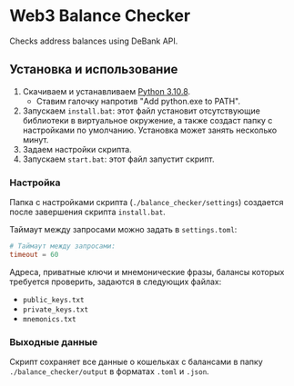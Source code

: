 # Web3 Balance Checker
Checks address balances using DeBank API.

## Установка и использование
1. Скачиваем и устанавливаем [Python 3.10.8](https://www.python.org/downloads/release/python-3108/).
   - Ставим галочку напротив "Add python.exe to PATH".
2. Запускаем `install.bat`: этот файл установит отсутствующие библиотеки в виртуальное окружение, а также создаст папку с настройками по умолчанию. Установка может занять несколько минут.
3. Задаем настройки скрипта.
4. Запускаем `start.bat`: этот файл запустит скрипт.

### Настройка
Папка с настройками скрипта (`./balance_checker/settings`) создается после завершения скрипта `install.bat`.

Таймаут между запросами можно задать в `settings.toml`:

```toml
# Таймаут между запросами:
timeout = 60
```

Адреса, приватные ключи и мнемонические фразы, балансы которых требуется проверить, задаются в следующих файлах:
- `public_keys.txt`
- `private_keys.txt`
- `mnemonics.txt`

### Выходные данные
Скрипт сохраняет все данные о кошельках с балансами в папку `./balance_checker/output` в форматах `.toml` и `.json`.